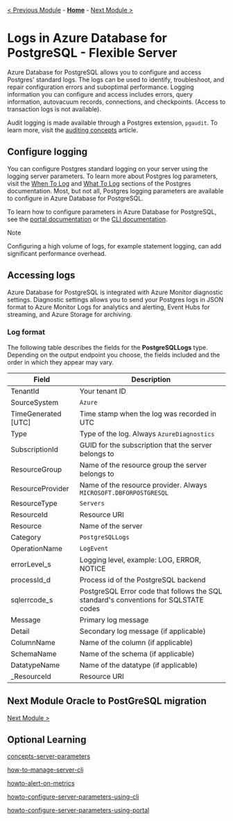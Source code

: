 [< Previous Module](../module04/concepts-intelligent-tuning.md) - **[Home](../../README.md)** - [Next Module >](../module06/Ora2PG.md)

# Logs in Azure Database for PostgreSQL - Flexible Server

Azure Database for PostgreSQL allows you to configure and access Postgres' standard logs. The logs can be used to identify, troubleshoot, and repair configuration errors and suboptimal performance. Logging information you can configure and access includes errors, query information, autovacuum records, connections, and checkpoints. (Access to transaction logs is not available).

Audit logging is made available through a Postgres extension, `pgaudit`. To learn more, visit the [auditing concepts](concepts-audit.md) article.

## Configure logging

You can configure Postgres standard logging on your server using the logging server parameters. To learn more about Postgres log parameters, visit the [When To Log](https://www.postgresql.org/docs/current/runtime-config-logging.html#RUNTIME-CONFIG-LOGGING-WHEN) and [What To Log](https://www.postgresql.org/docs/current/runtime-config-logging.html#RUNTIME-CONFIG-LOGGING-WHAT) sections of the Postgres documentation. Most, but not all, Postgres logging parameters are available to configure in Azure Database for PostgreSQL.

To learn how to configure parameters in Azure Database for PostgreSQL, see the [portal documentation](howto-configure-server-parameters-using-portal.md) or the [CLI documentation](howto-configure-server-parameters-using-cli.md).

> [!NOTE]
> Configuring a high volume of logs, for example statement logging, can add significant performance overhead. 

## Accessing logs

Azure Database for PostgreSQL is integrated with Azure Monitor diagnostic settings. Diagnostic settings allows you to send your Postgres logs in JSON format to Azure Monitor Logs for analytics and alerting, Event Hubs for streaming, and Azure Storage for archiving. 

### Log format

The following table describes the fields for the **PostgreSQLLogs** type. Depending on the output endpoint you choose, the fields included and the order in which they appear may vary. 

|**Field** | **Description** |
|---|---|
| TenantId | Your tenant ID |
| SourceSystem | `Azure` |
| TimeGenerated [UTC] | Time stamp when the log was recorded in UTC |
| Type | Type of the log. Always `AzureDiagnostics` |
| SubscriptionId | GUID for the subscription that the server belongs to |
| ResourceGroup | Name of the resource group the server belongs to |
| ResourceProvider | Name of the resource provider. Always `MICROSOFT.DBFORPOSTGRESQL` |
| ResourceType | `Servers` |
| ResourceId | Resource URI |
| Resource | Name of the server |
| Category | `PostgreSQLLogs` |
| OperationName | `LogEvent` |
| errorLevel_s | Logging level, example: LOG, ERROR, NOTICE |
| processId_d | Process id of the PostgreSQL backend |
| sqlerrcode_s | PostgreSQL Error code that follows the SQL standard's conventions for SQLSTATE codes |
| Message | Primary log message | 
| Detail | Secondary log message (if applicable) |
| ColumnName | Name of the column (if applicable) |
| SchemaName | Name of the schema (if applicable) |
| DatatypeName | Name of the datatype (if applicable) |
| _ResourceId | Resource URI |


## Next Module Oracle to PostGreSQL migration
[Next Module >](../module06/Ora2PG.md)


## Optional Learning

[concepts-server-parameters](./concepts-server-parameters.md)

[how-to-manage-server-cli](./how-to-manage-server-cli.md)

[howto-alert-on-metrics](./howto-alert-on-metrics.md)

[howto-configure-server-parameters-using-cli](./howto-configure-server-parameters-using-cli.md.md)

[howto-configure-server-parameters-using-portal](./howto-configure-server-parameters-using-portal.md)


